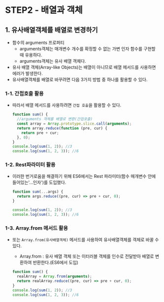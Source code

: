 # STEP2 - 배열과 객체

## 1. 유사배열객체를 배열로 변경하기

- 함수의 arguments 프로퍼티
  - arguments객체는 매개변수 개수를 확정할 수 없는 가변 인자 함수를 구현할 때 유용하다.
  - arguments객체는 유사 배열 객체다.
- 유사 배열 객체(Array-like Objects)는 배열이 아니므로 배열 메서드를 사용하면 에러가 발생한다. 
- 유사배열객체를 배열로 바꾸려면 다음 3가지 방법 중 하나를 활용할 수 있다.

### 1-1. 간접호출 활용

- 따라서 배열 메서드를 사용하려면 `간접 호출`을 활용할 수 있다.

  ```js
  function sum() {
    //arguments 객체를 배열로 변환(간접호출)
    const array = Array.prototype.slice.call(arguments);
    return array.reduce(function (pre, cur) {
      return pre + cur;
    }, 0);
  }
  console.log(sum(1, 2)); //3
  console.log(sum(1, 2, 3)); //6
  ```

### 1-2. Rest파라미터 활용

- 이러한 번거로움을 해결하기 위해 ES6에서는 Rest 파라미터(함수 매개변수 안에 들어있는'...인자')를 도입했다.

  ```js
  function sum(...args) {
    return args.reduce((pre, cur) => pre + cur, 0);
  }

  console.log(sum(1, 2)); //3
  console.log(sum(1, 2, 3)); //6
  ```

### 1-3. Array.from 메서드 활용

- 또는 `Array.from(유사배열객체)` 메서드를 사용하여 유사배열객체를 객체로 바꿀 수 있다.

  - Array.from : 유사 배열 객체 또는 이터러블 객체를 인수로 전달받아 배열로 변환하여 반환한다.(ES6에서 도입)

  ```js
  function sum() {
    realArray = Array.from(arguments);
    return realArray.reduce((pre, cur) => pre + cur, 0);
  }
  console.log(sum(1, 2)); //3
  console.log(sum(1, 2, 3)); //6
  ```
